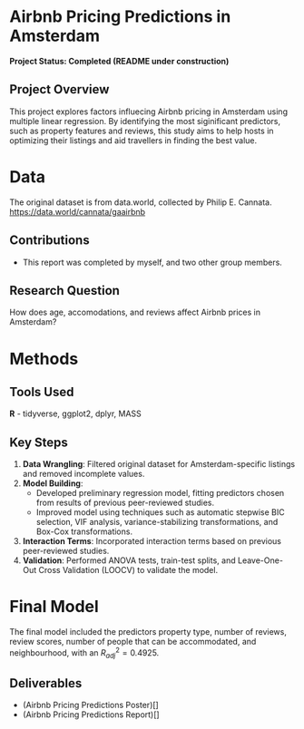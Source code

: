 # Airbnb Pricing Predictions in Amsterdam
**Project Status: Completed (README under construction)**

## Project Overview
This project explores factors influecing Airbnb pricing in Amsterdam using multiple linear regression. By identifying the most siginificant predictors, such as property features and reviews, this study aims to help hosts in optimizing their listings and aid travellers in finding the best value. 

# Data
The original dataset is from data.world, collected by Philip E. Cannata.
https://data.world/cannata/gaairbnb

## Contributions
- This report was completed by myself, and two other group members.
  
## Research Question
How does age, accomodations, and reviews affect Airbnb prices in Amsterdam?

# Methods
## Tools Used
**R** - tidyverse, ggplot2, dplyr, MASS

## Key Steps
1. **Data Wrangling**: Filtered original dataset for Amsterdam-specific listings and removed incomplete values.
2. **Model Building**:
   - Developed preliminary regression model, fitting predictors chosen from results of previous peer-reviewed studies.
   - Improved model using techniques such as automatic stepwise BIC selection, VIF analysis, variance-stabilizing transformations, and Box-Cox transformations.
3. **Interaction Terms**: Incorporated interaction terms based on previous peer-reviewed studies.
4. **Validation**: Performed ANOVA tests, train-test splits, and Leave-One-Out Cross Validation (LOOCV) to validate the model.

# Final Model
The final model included the predictors property type, number of reviews, review scores, number of people that can be accommodated, and neighbourhood, with an $R^2_{adj}=0.4925$.

## Deliverables
- (Airbnb Pricing Predictions Poster)[]
- (Airbnb Pricing Predictions Report)[]
